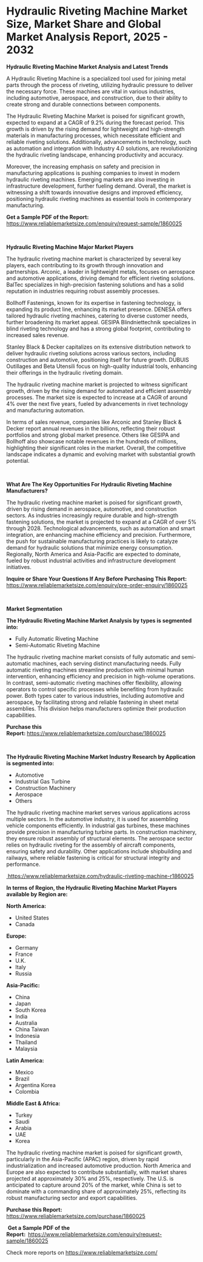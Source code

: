 <p><h1>Hydraulic Riveting Machine Market Size, Market Share and Global Market Analysis Report, 2025 - 2032</h1></p><p><strong>Hydraulic Riveting Machine Market Analysis and Latest Trends</strong></p>
<p><p>A Hydraulic Riveting Machine is a specialized tool used for joining metal parts through the process of riveting, utilizing hydraulic pressure to deliver the necessary force. These machines are vital in various industries, including automotive, aerospace, and construction, due to their ability to create strong and durable connections between components. </p><p>The Hydraulic Riveting Machine Market is poised for significant growth, expected to expand at a CAGR of 9.2% during the forecast period. This growth is driven by the rising demand for lightweight and high-strength materials in manufacturing processes, which necessitate efficient and reliable riveting solutions. Additionally, advancements in technology, such as automation and integration with Industry 4.0 solutions, are revolutionizing the hydraulic riveting landscape, enhancing productivity and accuracy.</p><p>Moreover, the increasing emphasis on safety and precision in manufacturing applications is pushing companies to invest in modern hydraulic riveting machines. Emerging markets are also investing in infrastructure development, further fueling demand. Overall, the market is witnessing a shift towards innovative designs and improved efficiency, positioning hydraulic riveting machines as essential tools in contemporary manufacturing.</p></p>
<p><strong>Get a Sample PDF of the Report:&nbsp;</strong> <a href="https://www.reliablemarketsize.com/enquiry/request-sample/1860025?utm_campaign=2537&utm_medium=2&utm_source=Github&utm_content=ia&utm_term=22022025&utm_id=hydraulic-riveting-machine">https://www.reliablemarketsize.com/enquiry/request-sample/1860025</a></p>
<p>&nbsp;</p>
<p><strong>Hydraulic Riveting Machine Major Market Players</strong></p>
<p><p>The hydraulic riveting machine market is characterized by several key players, each contributing to its growth through innovation and partnerships. Arconic, a leader in lightweight metals, focuses on aerospace and automotive applications, driving demand for efficient riveting solutions. BalTec specializes in high-precision fastening solutions and has a solid reputation in industries requiring robust assembly processes.</p><p>Bollhoff Fastenings, known for its expertise in fastening technology, is expanding its product line, enhancing its market presence. DENESA offers tailored hydraulic riveting machines, catering to diverse customer needs, further broadening its market appeal. GESIPA Blindniettechnik specializes in blind riveting technology and has a strong global footprint, contributing to increased sales revenue.</p><p>Stanley Black & Decker capitalizes on its extensive distribution network to deliver hydraulic riveting solutions across various sectors, including construction and automotive, positioning itself for future growth. DUBUIS Outillages and Beta Utensili focus on high-quality industrial tools, enhancing their offerings in the hydraulic riveting domain.</p><p>The hydraulic riveting machine market is projected to witness significant growth, driven by the rising demand for automated and efficient assembly processes. The market size is expected to increase at a CAGR of around 4% over the next five years, fueled by advancements in rivet technology and manufacturing automation.</p><p>In terms of sales revenue, companies like Arconic and Stanley Black & Decker report annual revenues in the billions, reflecting their robust portfolios and strong global market presence. Others like GESIPA and Bollhoff also showcase notable revenues in the hundreds of millions, highlighting their significant roles in the market. Overall, the competitive landscape indicates a dynamic and evolving market with substantial growth potential.</p></p>
<p>&nbsp;</p>
<p><strong>What Are The Key Opportunities For Hydraulic Riveting Machine Manufacturers?</strong></p>
<p><p>The hydraulic riveting machine market is poised for significant growth, driven by rising demand in aerospace, automotive, and construction sectors. As industries increasingly require durable and high-strength fastening solutions, the market is projected to expand at a CAGR of over 5% through 2028. Technological advancements, such as automation and smart integration, are enhancing machine efficiency and precision. Furthermore, the push for sustainable manufacturing practices is likely to catalyze demand for hydraulic solutions that minimize energy consumption. Regionally, North America and Asia-Pacific are expected to dominate, fueled by robust industrial activities and infrastructure development initiatives.</p></p>
<p><strong>Inquire or Share Your Questions If Any Before Purchasing This Report:</strong> <a href="https://www.reliablemarketsize.com/enquiry/pre-order-enquiry/1860025?utm_campaign=2537&utm_medium=2&utm_source=Github&utm_content=ia&utm_term=22022025&utm_id=hydraulic-riveting-machine">https://www.reliablemarketsize.com/enquiry/pre-order-enquiry/1860025</a></p>
<p>&nbsp;</p>
<p><strong>Market Segmentation</strong></p>
<p><strong>The Hydraulic Riveting Machine Market Analysis by types is segmented into:</strong></p>
<p><ul><li>Fully Automatic Riveting Machine</li><li>Semi-Automatic Riveting Machine</li></ul></p>
<p><p>The hydraulic riveting machine market consists of fully automatic and semi-automatic machines, each serving distinct manufacturing needs. Fully automatic riveting machines streamline production with minimal human intervention, enhancing efficiency and precision in high-volume operations. In contrast, semi-automatic riveting machines offer flexibility, allowing operators to control specific processes while benefiting from hydraulic power. Both types cater to various industries, including automotive and aerospace, by facilitating strong and reliable fastening in sheet metal assemblies. This division helps manufacturers optimize their production capabilities.</p></p>
<p><strong>Purchase this Report:&nbsp;</strong><a href="https://www.reliablemarketsize.com/purchase/1860025?utm_campaign=2537&utm_medium=2&utm_source=Github&utm_content=ia&utm_term=22022025&utm_id=hydraulic-riveting-machine">https://www.reliablemarketsize.com/purchase/1860025</a></p>
<p>&nbsp;</p>
<p><strong>The Hydraulic Riveting Machine Market Industry Research by Application is segmented into:</strong></p>
<p><ul><li>Automotive</li><li>Industrial Gas Turbine</li><li>Construction Machinery</li><li>Aerospace</li><li>Others</li></ul></p>
<p><p>The hydraulic riveting machine market serves various applications across multiple sectors. In the automotive industry, it is used for assembling vehicle components efficiently. In industrial gas turbines, these machines provide precision in manufacturing turbine parts. In construction machinery, they ensure robust assembly of structural elements. The aerospace sector relies on hydraulic riveting for the assembly of aircraft components, ensuring safety and durability. Other applications include shipbuilding and railways, where reliable fastening is critical for structural integrity and performance.</p></p>
<p><a href="https://www.reliablemarketsize.com/hydraulic-riveting-machine-r1860025?utm_campaign=2537&utm_medium=2&utm_source=Github&utm_content=ia&utm_term=22022025&utm_id=hydraulic-riveting-machine">&nbsp;https://www.reliablemarketsize.com/hydraulic-riveting-machine-r1860025</a></p>
<p><strong>In terms of Region, the Hydraulic Riveting Machine Market Players available by Region are:</strong></p>
<p>
    <p> <strong> North America: </strong>
        <ul>
            <li>United States</li>
            <li>Canada</li>
        </ul>
        </p> 
    <p> <strong> Europe: </strong>
        <ul>
            <li>Germany</li>
            <li>France</li>
            <li>U.K.</li>
            <li>Italy</li>
            <li>Russia</li>
        </ul>
        </p> 
    <p> <strong> Asia-Pacific: </strong>
        <ul>
            <li>China</li>
            <li>Japan</li>
            <li>South Korea</li>
            <li>India</li>
            <li>Australia</li>
            <li>China Taiwan</li>
            <li>Indonesia</li>
            <li>Thailand</li>
            <li>Malaysia</li>
        </ul>
        </p> 
    <p> <strong> Latin America: </strong>
        <ul>
            <li>Mexico</li>
            <li>Brazil</li>
            <li>Argentina Korea</li>
            <li>Colombia</li>
        </ul>
        </p> 
    <p> <strong> Middle East & Africa: </strong>
        <ul>
            <li>Turkey</li>
            <li>Saudi</li>
            <li>Arabia</li>
            <li>UAE</li>
            <li>Korea</li>
        </ul>
    </p>
    </p>
<p><p>The hydraulic riveting machine market is poised for significant growth, particularly in the Asia-Pacific (APAC) region, driven by rapid industrialization and increased automotive production. North America and Europe are also expected to contribute substantially, with market shares projected at approximately 30% and 25%, respectively. The U.S. is anticipated to capture around 20% of the market, while China is set to dominate with a commanding share of approximately 25%, reflecting its robust manufacturing sector and export capabilities.</p></p>
<p><strong>Purchase this Report: </strong><a href="https://www.reliablemarketsize.com/purchase/1860025?utm_campaign=2537&utm_medium=2&utm_source=Github&utm_content=ia&utm_term=22022025&utm_id=hydraulic-riveting-machine">https://www.reliablemarketsize.com/purchase/1860025</a></p>
<p>&nbsp;<strong>Get a Sample PDF of the Report:&nbsp;&nbsp;</strong><a href="https://www.reliablemarketsize.com/enquiry/request-sample/1860025?utm_campaign=2537&utm_medium=2&utm_source=Github&utm_content=ia&utm_term=22022025&utm_id=hydraulic-riveting-machine">https://www.reliablemarketsize.com/enquiry/request-sample/1860025</a></p>
<p><strong></strong></p>
<p>Check more reports on <a href="https://www.reliablemarketsize.com/?utm_campaign=2537&utm_medium=2&utm_source=Github&utm_content=ia&utm_term=22022025&utm_id=hydraulic-riveting-machine">https://www.reliablemarketsize.com/</a></p>